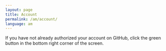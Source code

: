 ```yaml
---
layout: page
title: Account
permalink: /am/account/
language: am
---
```


If you have not already authorized your account on GitHub, click the green button in the bottom right corner of the screen. 

